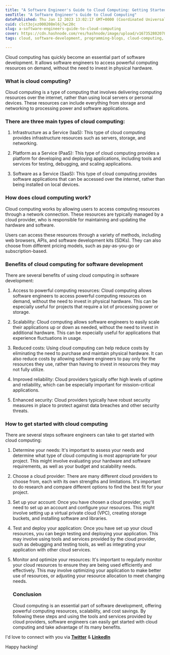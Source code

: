 ```yaml
---
title: "A Software Engineer's Guide to Cloud Computing: Getting Started with Cloud Resources and Services"
seoTitle: "A Software Engineer's Guide to Cloud Computing"
datePublished: Thu Jan 12 2023 13:02:17 GMT+0000 (Coordinated Universal Time)
cuid: clct3ojxz000208ml6j7wc20c
slug: a-software-engineers-guide-to-cloud-computing
cover: https://cdn.hashnode.com/res/hashnode/image/upload/v1673528020787/0cfab94c-03a2-4875-affc-ac236f9b7056.jpeg
tags: cloud, software-development, programming-blogs, cloud-computing, software-engineering

---
```


Cloud computing has quickly become an essential part of software development. It allows software engineers to access powerful computing resources on demand, without the need to invest in physical hardware.

### **What is cloud computing?**

Cloud computing is a type of computing that involves delivering computing resources over the internet, rather than using local servers or personal devices. These resources can include everything from storage and networking to processing power and software applications.

### **There are three main types of cloud computing:**

1. Infrastructure as a Service (IaaS): This type of cloud computing provides infrastructure resources such as servers, storage, and networking.
    
2. Platform as a Service (PaaS): This type of cloud computing provides a platform for developing and deploying applications, including tools and services for testing, debugging, and scaling applications.
    
3. Software as a Service (SaaS): This type of cloud computing provides software applications that can be accessed over the internet, rather than being installed on local devices.
    

### **How does cloud computing work?**

Cloud computing works by allowing users to access computing resources through a network connection. These resources are typically managed by a cloud provider, who is responsible for maintaining and updating the hardware and software.

Users can access these resources through a variety of methods, including web browsers, APIs, and software development kits (SDKs). They can also choose from different pricing models, such as pay-as-you-go or subscription-based.

### **Benefits of cloud computing for software development**

There are several benefits of using cloud computing in software development:

1. Access to powerful computing resources: Cloud computing allows software engineers to access powerful computing resources on demand, without the need to invest in physical hardware. This can be especially useful for projects that require a lot of processing power or storage.
    
2. Scalability: Cloud computing allows software engineers to easily scale their applications up or down as needed, without the need to invest in additional hardware. This can be especially useful for applications that experience fluctuations in usage.
    
3. Reduced costs: Using cloud computing can help reduce costs by eliminating the need to purchase and maintain physical hardware. It can also reduce costs by allowing software engineers to pay only for the resources they use, rather than having to invest in resources they may not fully utilize.
    
4. Improved reliability: Cloud providers typically offer high levels of uptime and reliability, which can be especially important for mission-critical applications.
    
5. Enhanced security: Cloud providers typically have robust security measures in place to protect against data breaches and other security threats.
    

### **How to get started with cloud computing**

There are several steps software engineers can take to get started with cloud computing:

1. Determine your needs: It's important to assess your needs and determine what type of cloud computing is most appropriate for your project. This might involve evaluating your hardware and software requirements, as well as your budget and scalability needs.
    
2. Choose a cloud provider: There are many different cloud providers to choose from, each with its own strengths and limitations. It's important to do research and compare different options to find the best fit for your project.
    
3. Set up your account: Once you have chosen a cloud provider, you'll need to set up an account and configure your resources. This might involve setting up a virtual private cloud (VPC), creating storage buckets, and installing software and libraries.
    
4. Test and deploy your application: Once you have set up your cloud resources, you can begin testing and deploying your application. This may involve using tools and services provided by the cloud provider, such as debugging and testing tools, as well as integrating your application with other cloud services.
    
5. Monitor and optimize your resources: It's important to regularly monitor your cloud resources to ensure they are being used efficiently and effectively. This may involve optimizing your application to make better use of resources, or adjusting your resource allocation to meet changing needs.
    
    ### **Conclusion**
    
    Cloud computing is an essential part of software development, offering powerful computing resources, scalability, and cost savings. By following these steps and using the tools and services provided by cloud providers, software engineers can easily get started with cloud computing and take advantage of its many benefits.
    

I'd love to connect with you via [**Twitter**](https://twitter.com/bonaogeto) & [**LinkedIn**](https://www.linkedin.com/in/bonaventureogeto/)

Happy hacking!
